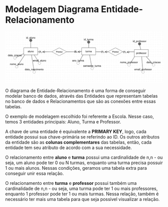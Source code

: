 # Modelagem Diagrama Entidade-Relacionamento

![modelagem](modelagem-entidade-relacionamento.png "Imagem de modelagem feira no BRMODELO")

O diagrama de Entidade-Relacionamento é uma forma de conseguir modelar banco de dados, através das Entidades que representam tabelas no banco de dados e Relacionamentos que são as conexões entre essas tabelas.

O exemplo de modelagem escolhido foi referente a Escola. Nesse caso, temos 3 entidades principais: Aluno, Turma e Professor.

A chave de uma entidade é equivalente a **PRIMARY KEY**, logo, cada entidade possui sua chave-primária se referindo ao ID. Os outros atributos da entidade são as **colunas complementares** das tabelas, então, cada entidade tem seu atributo de acordo com a sua necessidade.

O relacionamento entre **aluno** e **turma** possui uma cardinalidade de n,n - ou seja, um aluno pode ter 0 ou N turmas, enquanto uma turma precisa possuir 1 ou mais alunos. Nessas condições, geramos uma tabela extra para conseguir unir essa relação.

O relacionamento entre **turma** e **professor** possui também uma cardinalidade de n,n - ou seja, uma turma pode ter 1 ou mais professores, enquanto 1 professor pode ter 1 ou mais turmas. Nessa relação, também é necessário ter mais uma tabela para que seja possivel visualizar a relação.
